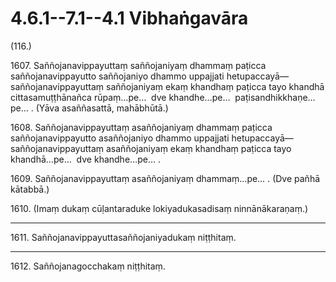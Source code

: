 # 4.6.1--7.1--4.1 Vibhaṅgavāra

(116.)

1607\. Saññojanavippayuttaṃ saññojaniyaṃ dhammaṃ paṭicca saññojanavippayutto saññojaniyo dhammo uppajjati hetupaccayā—  saññojanavippayuttaṃ saññojaniyaṃ ekaṃ khandhaṃ paṭicca tayo khandhā cittasamuṭṭhānañca rūpaṃ…pe…  dve khandhe…pe…  paṭisandhikkhaṇe…pe… . (Yāva asaññasattā, mahābhūtā.)

1608\. Saññojanavippayuttaṃ asaññojaniyaṃ dhammaṃ paṭicca saññojanavippayutto asaññojaniyo dhammo uppajjati hetupaccayā—  saññojanavippayuttaṃ asaññojaniyaṃ ekaṃ khandhaṃ paṭicca tayo khandhā…pe…  dve khandhe…pe… .

1609\. Saññojanavippayuttaṃ asaññojaniyaṃ dhammaṃ…pe… . (Dve pañhā kātabbā.)

1610\. (Imaṃ dukaṃ cūḷantaraduke lokiyadukasadisaṃ ninnānākaraṇaṃ.)

---

1611\. Saññojanavippayuttasaññojaniyadukaṃ niṭṭhitaṃ.

---

1612\. Saññojanagocchakaṃ niṭṭhitaṃ.
